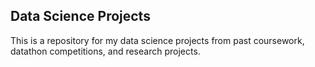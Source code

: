 ## Data Science Projects

This is a repository for my data science projects from past coursework, datathon competitions, and research projects. 
